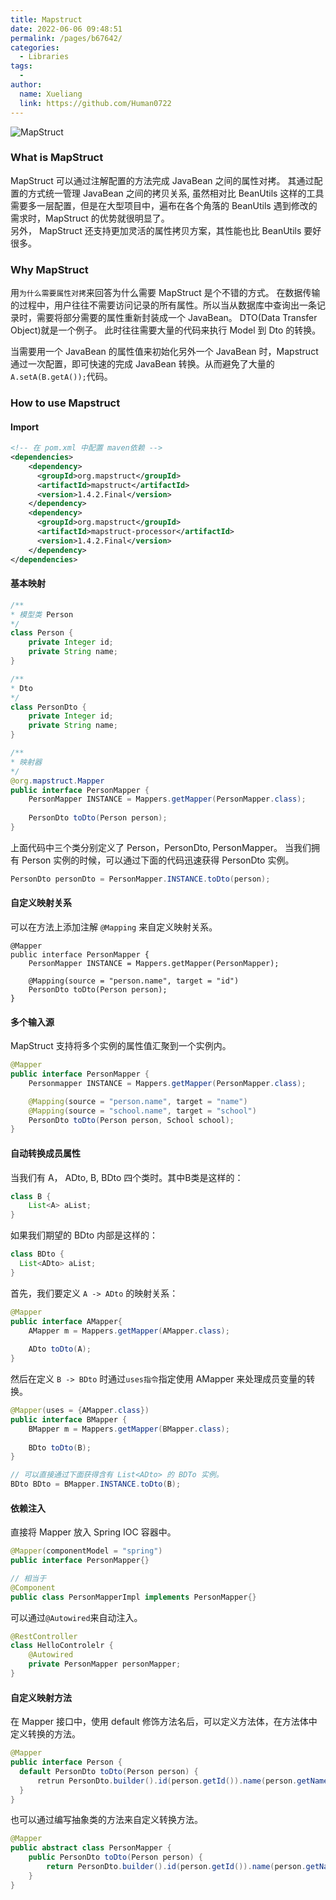 ```yaml
---
title: Mapstruct
date: 2022-06-06 09:48:51
permalink: /pages/b67642/
categories:
  - Libraries
tags:
  - 
author: 
  name: Xueliang
  link: https://github.com/Human0722
---
```

![MapStruct](https://mapstruct.org/images/mapstruct.png)
### What is MapStruct
MapStruct 可以通过注解配置的方法完成 JavaBean 之间的属性对拷。 其通过配置的方式统一管理 JavaBean 之间的拷贝关系, 虽然相对比 BeanUtils 这样的工具需要多一层配置，但是在大型项目中，遍布在各个角落的 BeanUtils 遇到修改的需求时，MapStruct 的优势就很明显了。   
另外， MapStruct 还支持更加灵活的属性拷贝方案，其性能也比 BeanUtils 要好很多。

### Why MapStruct
用```为什么需要属性对拷```来回答为什么需要 MapStruct 是个不错的方式。 在数据传输的过程中，用户往往不需要访问记录的所有属性。所以当从数据库中查询出一条记录时，需要将部分需要的属性重新封装成一个 JavaBean。 DTO(Data Transfer Object)就是一个例子。  此时往往需要大量的代码来执行 Model 到 Dto 的转换。  

当需要用一个 JavaBean 的属性值来初始化另外一个 JavaBean 时，Mapstruct 通过一次配置，即可快速的完成 JavaBean 转换。从而避免了大量的 ```A.setA(B.getA());```代码。

### How to use Mapstruct
#### Import
```xml
<!-- 在 pom.xml 中配置 maven依赖 -->
<dependencies>
    <dependency>
      <groupId>org.mapstruct</groupId>
      <artifactId>mapstruct</artifactId>
      <version>1.4.2.Final</version>
    </dependency>
    <dependency>
      <groupId>org.mapstruct</groupId>
      <artifactId>mapstruct-processor</artifactId>
      <version>1.4.2.Final</version>
    </dependency>
</dependencies>
```

#### 基本映射
```java
/**
* 模型类 Person
*/
class Person {
    private Integer id;
    private String name;
}

/**
* Dto
*/
class PersonDto {
    private Integer id;
    private String name;
}

/**
* 映射器
*/
@org.mapstruct.Mapper
public interface PersonMapper {
    PersonMapper INSTANCE = Mappers.getMapper(PersonMapper.class);
    
    PersonDto toDto(Person person);
}
```
上面代码中三个类分别定义了 Person，PersonDto, PersonMapper。 当我们拥有 Person 实例的时候，可以通过下面的代码迅速获得 PersonDto 实例。  
```java
PersonDto personDto = PersonMapper.INSTANCE.toDto(person);
```

#### 自定义映射关系
可以在方法上添加注解 ```@Mapping``` 来自定义映射关系。
```shell
@Mapper
public interface PersonMapper {
    PersonMapper INSTANCE = Mappers.getMapper(PersonMapper);

    @Mapping(source = "person.name", target = "id")
    PersonDto toDto(Person person);
}
```

#### 多个输入源
MapStruct 支持将多个实例的属性值汇聚到一个实例内。
```java
@Mapper
public interface PersonMapper {
    Personmapper INSTANCE = Mappers.getMapper(PersonMapper.class);

    @Mapping(source = "person.name", target = "name")
    @Mapping(source = "school.name", target = "school")
    PersonDto toDto(Person person, School school);
}
```

#### 自动转换成员属性
当我们有 A， ADto, B, BDto 四个类时。其中B类是这样的：
```java
class B {
    List<A> aList;
}
```
如果我们期望的 BDto 内部是这样的：  
```java
class BDto {
  List<ADto> aList;
}
```
首先，我们要定义 ```A -> ADto``` 的映射关系：
```java
@Mapper
public interface AMapper{
    AMapper m = Mappers.getMapper(AMapper.class);
    
    ADto toDto(A);
}
```
然后在定义 ```B -> BDto``` 时通过```uses指令```指定使用 AMapper 来处理成员变量的转换。
```java 
@Mapper(uses = {AMapper.class})
public interface BMapper {
    BMapper m = Mappers.getMapper(BMapper.class);
    
    BDto toDto(B);
}

// 可以直接通过下面获得含有 List<ADto> 的 BDTo 实例。
BDto BDto = BMapper.INSTANCE.toDto(B);
```

#### 依赖注入
直接将 Mapper 放入 Spring IOC 容器中。
```java
@Mapper(componentModel = "spring")
public interface PersonMapper{}

// 相当于
@Component
public class PersonMapperImpl implements PersonMapper{}
```
可以通过```@Autowired```来自动注入。
```java
@RestController
class HelloControlelr { 
    @Autowired
    private PersonMapper personMapper;
}
```

#### 自定义映射方法
在 Mapper 接口中，使用 default 修饰方法名后，可以定义方法体，在方法体中定义转换的方法。
```java
@Mapper
public interface Person {
  default PersonDto toDto(Person person) {
      retrun PersonDto.builder().id(person.getId()).name(person.getName()).build();
  }
}
```
也可以通过编写抽象类的方法来自定义转换方法。
```java
@Mapper
public abstract class PersonMapper {
    public PersonDto toDto(Person person) {
        return PersonDto.builder().id(person.getId()).name(person.getName()).build();
    }
}
```

